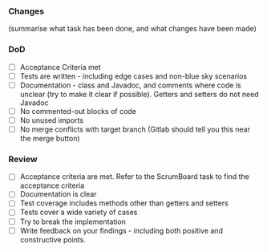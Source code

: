 ### Changes
(summarise what task has been done, and what changes have been made)

### DoD
 - [ ] Acceptance Criteria met
 - [ ] Tests are written - including edge cases and non-blue sky scenarios
 - [ ] Documentation - class and Javadoc, and comments where code is unclear (try to make it clear if possible). Getters and setters do not need Javadoc
 - [ ] No commented-out blocks of code
 - [ ] No unused imports
 - [ ] No merge conflicts with target branch (Gitlab should tell you this near the merge button)

 ### Review
 - [ ] Acceptance criteria are met. Refer to the ScrumBoard task to find the acceptance criteria
 - [ ] Documentation is clear
 - [ ] Test coverage includes methods other than getters and setters
 - [ ] Tests cover a wide variety of cases
 - [ ] Try to break the implementation
 - [ ] Write feedback on your findings - including both positive and constructive points.
